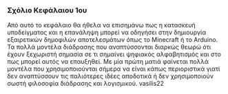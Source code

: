 ### Σχόλιο Κεφάλαιου 1ου

Από αυτό το κεφάλαιο θα ήθελα να επισημάνω πως η κατασκευή υποδείγματος και η επανάληψη μπορεί να οδηγήσει στην δημιουργία εξαιρετικών δημοφιλών αποτελεσμάτων όπως το Minecraft ή το Arduino. Τα πολλά μοντέλα διάδρασης που αναπτύσσονται διαρκώς θεωρώ ότι έχουν ξεχωριστή σημασία σε τι σημαίνει ψηφιακός αλφαβητισμός και στο πως μπορεί αυτός να επαυξηθεί. Με μία πρώτη ματιά φαίνεται πολλά μοντέλα που χρησιμοποιούνται σήμερα να είναι κάπως περιοριστικά γιατί δεν αναπτύσσουν τις παλιότερες ιδέες αποδοτικά ή δεν χρησιμοποιούν σωστή φιλοσοφία διάδρασης και λογισμικού.
vasilis22
